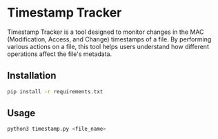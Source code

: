 # Timestamp Tracker

Timestamp Tracker is a tool designed to monitor changes in the MAC (Modification, Access, and Change) timestamps of a file. By performing various actions on a file, this tool helps users understand how different operations affect the file's metadata.

## Installation

```bash
pip install -r requirements.txt
```

## Usage

```python
python3 timestamp.py <file_name>
```
